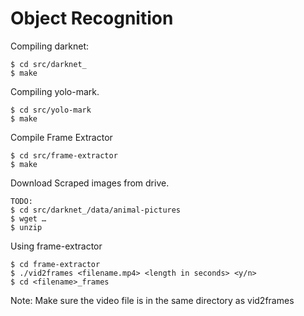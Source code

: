 # Object Recognition

Compiling darknet:
```
$ cd src/darknet_
$ make
```
Compiling yolo-mark.
```
$ cd src/yolo-mark
$ make
```
Compile Frame Extractor
```
$ cd src/frame-extractor
$ make
```
Download Scraped images from drive.
```
TODO:
$ cd src/darknet_/data/animal-pictures
$ wget …
$ unzip 
```

Using frame-extractor 
```
$ cd frame-extractor
$ ./vid2frames <filename.mp4> <length in seconds> <y/n>
$ cd <filename>_frames
```
Note: Make sure the video file is in the same directory as vid2frames
